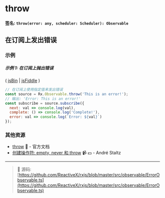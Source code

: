 # throw

#### 签名: `throw(error: any, scheduler: Scheduler): Observable`

## 在订阅上发出错误

### 示例

##### 示例 1: 在订阅上抛出错误

( [jsBin](http://jsbin.com/punubequju/1/edit?js,console) |
[jsFiddle](https://jsfiddle.net/btroncone/mks82xqz/) )

```js
// 在订阅上使用指定值来发出错误
const source = Rx.Observable.throw('This is an error!');
// 输出: 'Error: This is an error!'
const subscribe = source.subscribe({
  next: val => console.log(val),
  complete: () => console.log('Complete!'),
  error: val => console.log(`Error: ${val}`)
});
```


### 其他资源

* [throw](http://cn.rx.js.org/class/es6/Observable.js~Observable.html#static-method-throw) :newspaper: - 官方文档
* [创建操作符: empty, never 和 throw](https://egghead.io/lessons/rxjs-creation-operators-empty-never-throw?course=rxjs-beyond-the-basics-creating-observables-from-scratch) :video_camera: :dollar: - André Staltz

---
> :file_folder: 源码:  [https://github.com/ReactiveX/rxjs/blob/master/src/observable/ErrorObservable.ts](https://github.com/ReactiveX/rxjs/blob/master/src/observable/ErrorObservable.ts)
